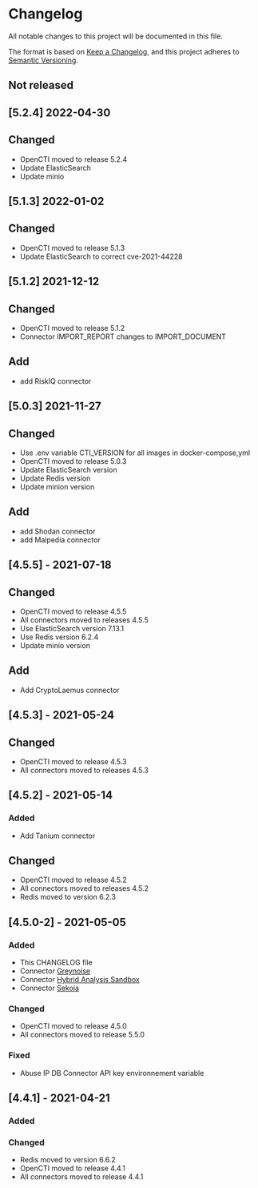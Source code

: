 # Changelog

All notable changes to this project will be documented in this file.

The format is based on [Keep a Changelog](https://keepachangelog.com/en/1.0.0/),
and this project adheres to [Semantic Versioning](https://semver.org/spec/v2.0.0.html).

## Not released 

## [5.2.4] 2022-04-30

## Changed

 - OpenCTI moved to release 5.2.4  
 - Update ElasticSearch 
 - Update minio 

## [5.1.3] 2022-01-02

## Changed

 - OpenCTI moved to release 5.1.3  
 - Update ElasticSearch to correct cve-2021-44228 

## [5.1.2] 2021-12-12

## Changed

- OpenCTI moved to release 5.1.2 
- Connector IMPORT_REPORT changes to IMPORT_DOCUMENT

## Add

- add RiskIQ connector 

## [5.0.3] 2021-11-27

## Changed

- Use .env variable CTI_VERSION for all images in docker-compose,yml
- OpenCTI moved to release 5.0.3 
- Update ElasticSearch version 
- Update Redis version
- Update minion version  

## Add

- add Shodan connector 
- add Malpedia connector

## [4.5.5] - 2021-07-18

## Changed

- OpenCTI moved to release 4.5.5
- All connectors moved to releases 4.5.5
- Use ElasticSearch version 7.13.1
- Use Redis version 6.2.4
- Update minio version

## Add

- Add CryptoLaemus connector

## [4.5.3] - 2021-05-24

## Changed

- OpenCTI moved to release 4.5.3
- All connectors moved to releases 4.5.3

## [4.5.2] - 2021-05-14

### Added

- Add Tanium connector

## Changed

- OpenCTI moved to release 4.5.2
- All connectors moved to releases 4.5.2
- Redis moved to version 6.2.3

## [4.5.0-2] - 2021-05-05

### Added

- This CHANGELOG file
- Connector [Greynoise](https://www.greynoise.io)
- Connector [Hybrid Analysis Sandbox](https://www.hybrid-analysis.com/)
- Connector [Sekoia](https://www.Sekoia.io)

### Changed

- OpenCTI moved to release 4.5.0
- All connectors moved to release 5.5.0

### Fixed

- Abuse IP DB Connector API key environnement variable

## [4.4.1] - 2021-04-21

### Added

### Changed

- Redis moved to version 6.6.2
- OpenCTI moved to release 4.4.1
- All connectors moved to release 4.4.1
